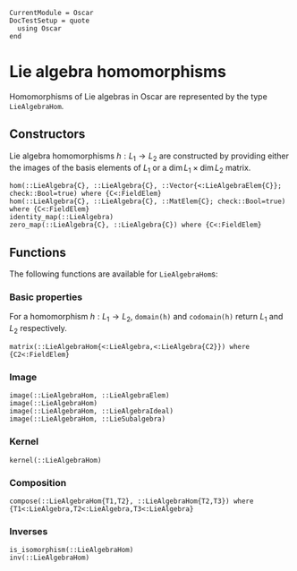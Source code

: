 ```@meta
CurrentModule = Oscar
DocTestSetup = quote
  using Oscar
end
```

# Lie algebra homomorphisms

Homomorphisms of Lie algebras in Oscar are represented by the type
`LieAlgebraHom`.

## Constructors

Lie algebra homomorphisms $h: L_1 \to L_2$ are constructed by providing either
the images of the basis elements of $L_1$ or a $\dim L_1 \times \dim L_2$ matrix.

```@docs
hom(::LieAlgebra{C}, ::LieAlgebra{C}, ::Vector{<:LieAlgebraElem{C}}; check::Bool=true) where {C<:FieldElem}
hom(::LieAlgebra{C}, ::LieAlgebra{C}, ::MatElem{C}; check::Bool=true) where {C<:FieldElem}
identity_map(::LieAlgebra)
zero_map(::LieAlgebra{C}, ::LieAlgebra{C}) where {C<:FieldElem}
```

## Functions

The following functions are available for `LieAlgebraHom`s:

### Basic properties
For a homomorphism $h: L_1 \to L_2$, `domain(h)` and `codomain(h)` return $L_1$ and $L_2$ respectively.

```@docs
matrix(::LieAlgebraHom{<:LieAlgebra,<:LieAlgebra{C2}}) where {C2<:FieldElem}
```

### Image
```@docs
image(::LieAlgebraHom, ::LieAlgebraElem)
image(::LieAlgebraHom)
image(::LieAlgebraHom, ::LieAlgebraIdeal)
image(::LieAlgebraHom, ::LieSubalgebra)
```

### Kernel
```@docs
kernel(::LieAlgebraHom)
```

### Composition
```@docs
compose(::LieAlgebraHom{T1,T2}, ::LieAlgebraHom{T2,T3}) where {T1<:LieAlgebra,T2<:LieAlgebra,T3<:LieAlgebra}
```

### Inverses
```@docs
is_isomorphism(::LieAlgebraHom)
inv(::LieAlgebraHom)
```
